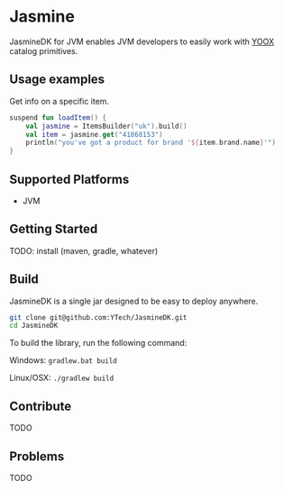 # Jasmine

JasmineDK for JVM enables JVM developers to easily work with [YOOX](https://www.yoox.com) catalog primitives.

## Usage examples

Get info on a specific item.

```kotlin
suspend fun loadItem() {
    val jasmine = ItemsBuilder("uk").build()
    val item = jasmine.get("41868153")
    println("you've got a product for brand '${item.brand.name}'")
}
```

## Supported Platforms

 * JVM

## Getting Started

TODO: install (maven, gradle, whatever)

## Build

JasmineDK is a single jar designed to be easy to deploy anywhere.

```sh
git clone git@github.com:YTech/JasmineDK.git
cd JasmineDK
```

To build the library, run the following command:

Windows: `gradlew.bat build`

Linux/OSX: `./gradlew build`

## Contribute

TODO

## Problems

TODO

